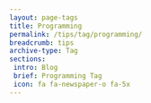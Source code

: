```yaml
---
layout: page-tags
title: Programming
permalink: /tips/tag/programming/
breadcrumb: tips
archive-type: Tag
sections:
 intro: Blog
 brief: Programming Tag
 icon: fa fa-newspaper-o fa-5x
---
```


